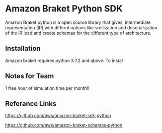 # Amazon Braket Python SDK

Amazon Braket python is a open source library that gives, intermediate representation (IR) with differnt options like sreilization and deserialization of the IR load and create schemas for the different type of architecture.

## Installation

Amazon braket requires python 3.7.2 and above. To instal

## Notes for Team

1 free hour of simulation time per month!!

## Referance Links

<https://github.com/aws/amazon-braket-sdk-python>

<https://github.com/aws/amazon-braket-schemas-python>
